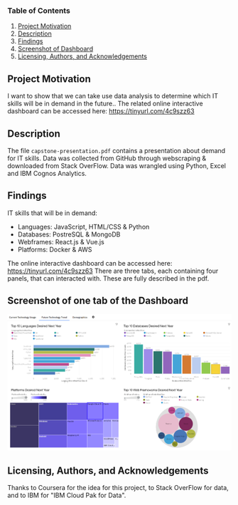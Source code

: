 ### Table of Contents

1. [Project Motivation](#motivation)
2. [Description](#files)
3. [Findings](#findings)
4. [Screenshot of Dashboard](#screenshot)
5. [Licensing, Authors, and Acknowledgements](#licensing)

## Project Motivation<a name="motivation"></a>

I want to show that we can take use data analysis to determine which IT skills will be in demand in the future..
The related online interactive dashboard can be accessed here:
https://tinyurl.com/4c9szz63


## Description <a name="files"></a>

The file `capstone-presentation.pdf` contains a presentation about demand for IT skills.
Data was collected from GitHub through webscraping & downloaded from Stack OverFlow.
Data was wrangled using Python, Excel and IBM Cognos Analytics.


## Findings <a name="findings"></a>

IT skills that will be in demand:
- Languages: JavaScript, HTML/CSS & Python
- Databases: PostreSQL & MongoDB
- Webframes: React.js & Vue.js
- Platforms: Docker & AWS

The online interactive dashboard can be accessed here:
https://tinyurl.com/4c9szz63
There are three tabs, each containing four panels, that can interacted with. 
These are fully described in the pdf.

## Screenshot of one tab of the Dashboard <a name="screenshot"></a>
<p align="center">
  <img src="dashboard-tab2-screenshot.PNG" />
</p>

## Licensing, Authors, and Acknowledgements <a name="licensing"></a>
Thanks to Coursera for the idea for this project, to Stack OverFlow for data, and to IBM for "IBM Cloud Pak for Data".
